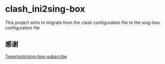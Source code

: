 # clash_ini2sing-box
This project aims to migrate from the clash configuration file to the sing-box configuration file


## 感谢
[Toperlock/sing-box-subscribe](https://github.com/Toperlock/sing-box-subscribe)
